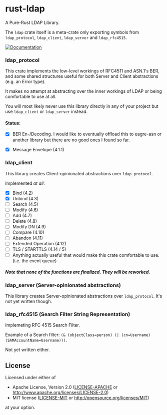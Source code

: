 rust-ldap
=========

A Pure-Rust LDAP Library.

The `ldap` crate itself is a meta-crate only exporting symbols from `ldap_protocol`, `ldap_client`,
`ldap_server` and `ldap_rfc4515`.

[![Documentation](https://docs.rs/ldap/badge.svg)](https://docs.rs/ldap)

### ldap_protocol

This crate implements the low-level workings of RFC4511 and ASN.1's BER, and some shared structures
useful for both Server and Client abstractions (e.g. an Error type).

It makes no attempt at abstracting over the inner workings of LDAP or being comfortable to use at
all.

You will most likely never use this library directly in any of your project but use `ldap_client` or
`ldap_server` instead.

#### Status:

- [x] BER En-/Decoding. I would like to eventually offload this to eagre-asn or another library but
      there are no good ones I found so far.
- [x] Message Envelope (4.1.1)


### ldap_client

This library creates Client-opinionated abstractions over `ldap_protocol`.

Implemented *at all*:

- [x] Bind (4.2)
- [x] Unbind (4.3)
- [ ] Search (4.5)
- [ ] Modify (4.6)
- [ ] Add (4.7)
- [ ] Delete (4.8)
- [ ] Modify DN (4.9)
- [ ] Compare (4.10)
- [ ] Abandon (4.11)
- [ ] Extended Operation (4.12)
- [ ] TLS / STARTTLS (4.14 / 5)
- [ ] Anything actually useful that would make this crate comfortable to use. (i.e. the event queue)

##### Note that none of the functions are finalized. They will be reworked.


### ldap_server (Server-opinionated abstractions)

This library creates Server-opinionated abstractions over `ldap_protocol`.
It's not yet written though.


### ldap_rfc4515 (Search Filter String Representation)

Implemeting RFC 4515 Search Filter.

Example of a Search filter: `(& (objectClass=person) (| (cn=Username) (SAMAccountName=Username)))`.

Not yet written either.

## License

Licensed under either of

 * Apache License, Version 2.0 ([LICENSE-APACHE](LICENSE-APACHE) or http://www.apache.org/licenses/LICENSE-2.0)
 * MIT license ([LICENSE-MIT](LICENSE-MIT) or http://opensource.org/licenses/MIT)

at your option.
